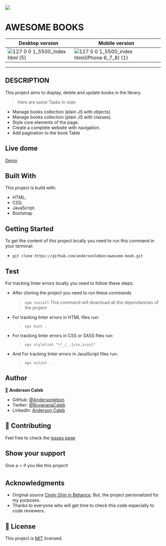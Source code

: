 ![](https://img.shields.io/badge/Microverse-blueviolet)

# AWESOME BOOKS

| Desktop version | Mobile version|
|-----------------|---------------|
| ![127 0 0 1_5500_index html (5)](https://user-images.githubusercontent.com/65068771/125845737-89416fa1-37cb-41ed-aef7-04267ec83748.png) | ![127 0 0 1_5500_index html(iPhone 6_7_8) (1)](https://user-images.githubusercontent.com/65068771/125845758-a761d10b-5f57-4a37-a652-3bf1e7bdbc5b.png) |  

---
## DESCRIPTION 

This project aims to display, delete and update books in the library.
> Here are some Tasks In side:

- Manage books collection (plain JS with objects).
- Manage books collection (plain JS with classes).
- Style core elements of the page.
- Create a complete website with navigation.
- Add pagination to the book Table

## Live dome

[Demo](https://andersonlebon.github.io/Awesome-book/)


## Built With

This project is build with:

- HTML;
- CSS;
- JavaScript.
- Bootstrap

## Getting Started

To get the content of this project locally you need to run this command in your terminal:

- `git clone https://github.com/andersonlebon/awesome-book.git`

## Test

For tracking linter errors locally you need to follow these steps:

- After cloning the project you need to run these commands

  > `npm install`
  > This command will download all the dependancies of the project

- For tracking linter errors in HTML files run:

  > `npx hint .`

- For tracking linter errors in CSS or SASS  files run:

  > `npx stylelint "\*_/_.{css,scss}"`

- And For tracking linter errors in JavaScript files run:

  > `npx eslint .`

## Author

👤 **Anderson Caleb**

- GitHub: [@Andersonlebon](https://github.com/andersonlebon)
- Twitter: [@BuyananaCaleb](https://twitter.com/BuyananaCaleb)
- LinkedIn: [Anderson Caleb](https://www.linkedin.com/in/anderson-caleb-915343209/)

## :handshake: Contributing

Feel free to check the [issues page](https://github.com/andersonlebon/Portfolio/issues)

## Show your support

Give a :star: if you like this project!

## Acknowledgments

- Original source [Cindy Shin in Behance](https://www.behance.net/adagio07). But, the project personalized for my purposes.
- Thanks to everyone who will get time to check this code especially to code reviewers.

## :memo: License
This project is [MIT](https://github.com/microverseinc/readme-template/blob/master/MIT.md)  licensed.
